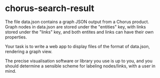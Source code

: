 # chorus-search-result

The file data.json contains a graph JSON output from a Chorus product. Graph nodes in data.json are stored under the "entities" key, with links stored under the "links" key, and both entites and links can have their own properties.

Your task is to write a web app to display files of the format of data.json, rendering a graph view.  

The precise visualisation software or library you use is up to you, and you should determine a sensible scheme for labeling nodes/links, with a user in mind.
